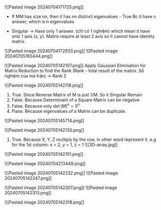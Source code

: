 ![[Pasted image 20240704171725.png]]
+ If MM has size nn, then it has nn distinct eigenvalues - True
	Bc it have n answer, which is n eigenvalues

+ Singular -> Have only 1 answer. (chỉ có 1 nghiệm) which mean it have onlz 1 axis (x, y). Matrix require at least 2 axis so it cannot have identity matrix. 

![[Pasted image 20240704172933.png]]
![[Pasted image 20240705160444.png]]

![[Pasted image 20240705142107.png]]
Apply Gaussian Elimination for Matrix Reduction to find the Rank (Rank - total result of the matrix. Số nghiệm của ma trận)
-> Rank 2

![[Pasted image 20240705142118.png]]
1) True. Since Reverse Matrix of M is just 1/M. So it Singular Remain
2) False. Because Determinant of a Square Matrix can be negative
3) False. Because only $\det(M)^{n}= 5^n$ 
4) Flase. Because eigenvalues of a Matrix can be duplicate.

![[Pasted image 20240705145714.png]]

![[Pasted image 20240705142130.png]]
1) True. Because X, Y, Z multiply by the row, in other word represent it. 
	e.g for the 1st column: x = 2, y = 1, z = 1
	![[3D-array.jpg]]

![[Pasted image 20240705142151.png]]


![[Pasted image 20240704213449.png]]

![[Pasted image 20240705142232.png]]
![[Pasted image 20240705142247.png]]

![[Pasted image 20240705142307.png]]
![[Pasted image 20240705142313.png]]

![[Pasted image 20240705142318.png]]
